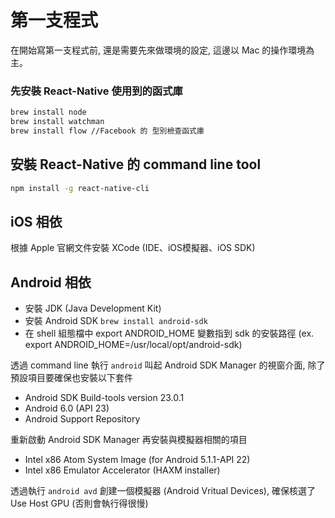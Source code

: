 # 第一支程式
在開始寫第一支程式前, 還是需要先來做環境的設定, 這邊以 Mac 的操作環境為主。

### 先安裝 React-Native 使用到的函式庫
``` bash
brew install node
brew install watchman
brew install flow //Facebook 的 型別檢查函式庫
```

## 安裝 React-Native 的 command line tool
``` bash
npm install -g react-native-cli
```

## iOS 相依
根據 Apple 官網文件安裝 XCode (IDE、iOS模擬器、iOS SDK)

## Android 相依
* 安裝 JDK (Java Development Kit)
* 安裝 Android SDK `brew install android-sdk`
* 在 shell 組態檔中 export ANDROID_HOME 變數指到 sdk 的安裝路徑 (ex. export ANDROID_HOME=/usr/local/opt/android-sdk)

透過 command line 執行 `android` 叫起 Android SDK Manager 的視窗介面, 除了預設項目要確保也安裝以下套件
* Android SDK Build-tools version 23.0.1
* Android 6.0 (API 23)
* Android Support Repository

重新啟動 Android SDK Manager 再安裝與模擬器相關的項目
* Intel x86 Atom System Image (for Android 5.1.1-API 22)
* Intel x86 Emulator Accelerator (HAXM installer)

透過執行 `android avd` 創建一個模擬器 (Android Vritual Devices), 確保核選了 Use Host GPU (否則會執行得很慢)